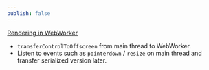 ```yaml
---
publish: false
---
```


<a href="/guide/lesson-011#rendering-in-webworker">Rendering in WebWorker</a>

-   `transferControlToOffscreen` from main thread to WebWorker.
-   Listen to events such as `pointerdown` / `resize` on main thread and transfer serialized version later.

<script setup>
import WebWorker from '../components/WebWorker.vue'
</script>

<WebWorker />
